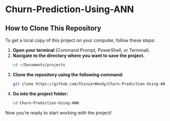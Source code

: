 # Churn-Prediction-Using-ANN

## How to Clone This Repository

To get a local copy of this project on your computer, follow these steps:

1. **Open your terminal** (Command Prompt, PowerShell, or Terminal).
2. **Navigate to the directory where you want to save the project.**
   ```bash
   cd ~/Documents/projects
3. **Clone the repository using the following command:**
    ```bash
   git clone https://github.com/thinzarWendy/Churn-Prediction-Using-ANN.git
5. **Go into the project folder:**
   ```bash
   cd Churn-Prediction-Using-ANN

Now you’re ready to start working with the project!
   
